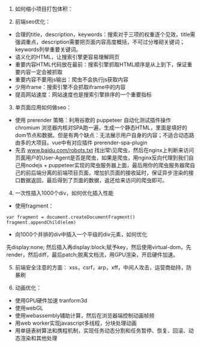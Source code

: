 1. 如何缩小项目打包体积：


2. 前端seo优化：
* 合理的title，description，keywords：搜索对于三项的权重逐个见效，title需强调重点，description需要把页面内容高度概括，不可过分堆砌关键词；keywords列举重要关键词。
* 语义化的HTML，让搜索引擎更容易理解网页
* 重要内容HTML代码放在最前：搜索引擎抓取HTML顺序是从上到下，保证重要内容一定会被抓取
* 重要内容不要用js输出：爬虫不会执行js获取内容
* 少用iframe：搜索引擎不会抓取iframe中的内容
* 提高网站速度：网站速度也是搜索引擎排序的一个重要指标

3. 单页面应用如何做seo：
* 使用 prerender 策略：利用谷歌的 puppeteer 自动化测试插件操作 chromium 浏览器内核对SPA跑一遍，生成一个静态HTML，里面是填好的dom节点和数据。但是有两个缺点：无法展示用户自身的内容；不适合动态路由多的大项目。vue中有对应插件 prerender-spa-plugin
* 先去 www.baidu.com/robots.txt 找出常\见爬虫，然后在nginx上判断来访问页面用户的User-Agent是否是爬虫，如果是爬虫，用nginx反向代理到我们自己用nodejs + puppeteer实现的爬虫服务器上面，最后用你的爬虫服务器爬自己的前后端分离的前端项目页面，增加扒页面的接收延时，保证异步渲染的接口数据返回，最后得到了页面的数据，返还给来访问的爬虫即可。

4. 一次性插入1000个div，如何优化插入性能
* 使用fragment：
```
var fragment = document.createDocumentFragment()
fragment.appendChild(elem)
```
* 向1000个并排的div中插入一个平级的div元素，如何优化

先display:none; 然后插入再display:block;赋予key，然后使用virtual-dom，先render，然后diff，最后patch;脱离文档流，用GPU渲染，开启硬件加速。


5. 前端安全注意的方面：
xss，csrf，arp，xff，中间人攻击，运营商劫持，防暴刷

6. 动画优化：
* 使用GPU硬件加速 tranform3d
* 使用webGL
* 使用webassembly辅助计算，然后在浏览器端控制动画帧频
* 用web worker实现javascript多线程，分块处理动画
* 用单链表树算法和携程机制，实现任务动态分割和任务暂停、恢复、回滚、动态渲染和其他处理